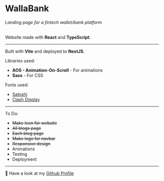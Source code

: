 # WallaBank

###### Landing page for a fintech wallet/bank platform

Website made with **React** and **TypeScript**.

---

Built with **Vite** and deployed to **NextJS**.

Libraries used:

- **AOS - Animation-On-Scroll** - For animations
- **Sass** - For CSS

Fonts used:

- [Satoshi](https://www.fontshare.com/fonts/satoshi)
- [Clash Display](https://www.fontshare.com/fonts/clash-display)

---

To Do:

- ~~Make Icon for website~~
- ~~All blogs page~~
- ~~Each blog page~~
- ~~Make logo for navbar~~
- ~~Responsive design~~
- Animations
- Testing
- Deployment

---

🚀 Have a look at my [Github Profile](https://github.com/diogoagostinho)
